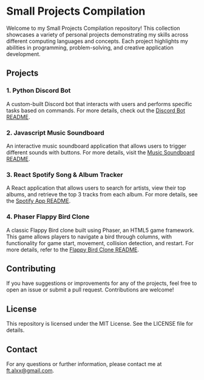 # Small Projects Compilation

Welcome to my Small Projects Compilation repository! This collection showcases a variety of personal projects demonstrating my skills across different computing languages and concepts. Each project highlights my abilities in programming, problem-solving, and creative application development.

## Projects

### 1. Python Discord Bot
A custom-built Discord bot that interacts with users and performs specific tasks based on commands. For more details, check out the [Discord Bot README](./discord-bot/README.md).

### 2. Javascript Music Soundboard
An interactive music soundboard application that allows users to trigger different sounds with buttons. For more details, visit the [Music Soundboard README](./music-soundboard/README.md).

### 3. React Spotify Song & Album Tracker
A React application that allows users to search for artists, view their top albums, and retrieve the top 3 tracks from each album. For more details, see the [Spotify App README](./Spotify-Album-Tracker/README.md).

### 4. Phaser Flappy Bird Clone
A classic Flappy Bird clone built using Phaser, an HTML5 game framework. This game allows players to navigate a bird through columns, with functionality for game start, movement, collision detection, and restart. For more details, refer to the [Flappy Bird Clone README](./Flappy-Bird-Clone/README.md).

## Contributing
If you have suggestions or improvements for any of the projects, feel free to open an issue or submit a pull request. Contributions are welcome!

## License
This repository is licensed under the MIT License. See the LICENSE file for details.

## Contact
For any questions or further information, please contact me at ft.alxx@gmail.com.
